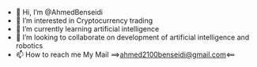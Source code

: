 - 👋 Hi, I’m @AhmedBenseidi
- 👀 I’m interested in Cryptocurrency trading
- 🌱 I’m currently learning artificial intelligence
- 💞️ I’m looking to collaborate on development of artificial intelligence and robotics
- 📫 How to reach me My Mail ==>ahmed2100benseidi@gmail.com<==

<!---
AhmedBenseidi/AhmedBenseidi is a ✨ special ✨ repository because its `README.md` (this file) appears on your GitHub profile.
You can click the Preview link to take a look at your changes.
--->
